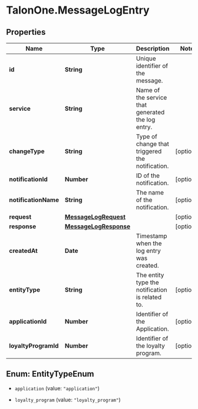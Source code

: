# TalonOne.MessageLogEntry

## Properties

Name | Type | Description | Notes
------------ | ------------- | ------------- | -------------
**id** | **String** | Unique identifier of the message. | 
**service** | **String** | Name of the service that generated the log entry. | 
**changeType** | **String** | Type of change that triggered the notification. | [optional] 
**notificationId** | **Number** | ID of the notification. | [optional] 
**notificationName** | **String** | The name of the notification. | [optional] 
**request** | [**MessageLogRequest**](MessageLogRequest.md) |  | [optional] 
**response** | [**MessageLogResponse**](MessageLogResponse.md) |  | [optional] 
**createdAt** | **Date** | Timestamp when the log entry was created. | 
**entityType** | **String** | The entity type the notification is related to.  | [optional] 
**applicationId** | **Number** | Identifier of the Application. | [optional] 
**loyaltyProgramId** | **Number** | Identifier of the loyalty program. | [optional] 



## Enum: EntityTypeEnum


* `application` (value: `"application"`)

* `loyalty_program` (value: `"loyalty_program"`)




